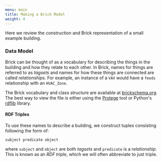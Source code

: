 ```yaml
---
menu: main
title: Making a Brick Model
weight: 4
---
```


Here we review the construction and Brick representation of a small example building.

### Data Model

Brick can be thought of as a vocabulary for describing the things in the building and how they relate to each other.
In Brick, names for things are referred to as *tagsets* and names for how these things are connected are called *relationships*.
For example, an instance of a `VAV` would have a `feeds` relationship with an `HVAC_Zone`.

The Brick vocabulary and class structure are available at [brickschema.org](http://brickschema.org/download/).
The best way to view the file is either using the [Protege](http://protege.stanford.edu/) tool or Python's [rdflib](https://rdflib.readthedocs.io/) library.

#### RDF Triples

To use these names to describe a building, we construct tuples consisting following the form of:

```text
subject predicate object
```

where `subject` and `object` are both *tagsets* and `predicate` is a *relationship*. This is known as an *RDF triple*, which we will often abbreviate to just triple.
